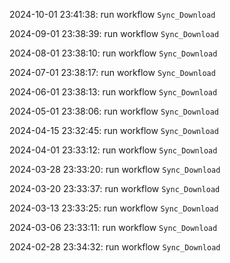 2024-10-01 23:41:38: run workflow `Sync_Download` 

2024-09-01 23:38:39: run workflow `Sync_Download` 

2024-08-01 23:38:10: run workflow `Sync_Download` 

2024-07-01 23:38:17: run workflow `Sync_Download` 

2024-06-01 23:38:13: run workflow `Sync_Download` 

2024-05-01 23:38:06: run workflow `Sync_Download` 

2024-04-15 23:32:45: run workflow `Sync_Download` 

2024-04-01 23:33:12: run workflow `Sync_Download` 

2024-03-28 23:33:20: run workflow `Sync_Download` 

2024-03-20 23:33:37: run workflow `Sync_Download` 

2024-03-13 23:33:25: run workflow `Sync_Download` 

2024-03-06 23:33:11: run workflow `Sync_Download` 

2024-02-28 23:34:32: run workflow `Sync_Download` 


